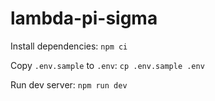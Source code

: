 # lambda-pi-sigma

Install dependencies:
`npm ci`

Copy `.env.sample` to `.env`:
`cp .env.sample .env`

Run dev server:
`npm run dev`
